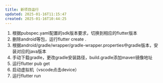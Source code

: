 ```yaml
---
title: 新项目运行
updated: 2025-01-16T11:15:47
created: 2025-01-16T10:44:25
---
```


1.  根据pubspec.yaml配置的sdk版本要求，切换到相应的flutter版本
2.  删除android等包，运行flutter create .
3.  根据android/gradle/wrapper/gradle-wrapper.properties中gradle版本，安装对应的java版本
4.  手动下载gradle，更改gradle安装路径，build.gradle添加maven镜像地址
5.  运行flutter pub get
6.  启动虚拟机（vscode点击device）
7.  运行flutter run
